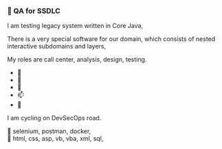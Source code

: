 ### 👋 QA for SSDLC<p>
  
I am testing legacy system written in Core Java,
  
  There is a very special software for our domain, which consists of nested interactive subdomains and layers,

My roles are call center, analysis, design, testing.
  
- 👀 
- 🌱 
- 💞️ 
- 📫 
- 🚨 

<p>I am cycling on DevSecOps road.
<p> 
📌 selenium, postman, docker, <br>
📌 html, css, asp, vb, vba, xml, sql, <br>
